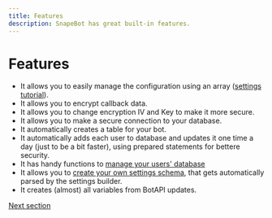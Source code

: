 ```yaml
---
title: Features
description: SnapeBot has great built-in features.
---
```

# Features

- It allows you to easily manage the configuration using an array ([settings tutorial](https://snapebot.neneone.cf/settings.html)).
- It allows you to encrypt callback data.
- It allows you to change encryption IV and Key to make it more secure.
- It allows you to make a secure connection to your database.
- It automatically creates a table for your bot.
- It automatically adds each user to database and updates it one time a day (just to be a bit faster), using prepared statements for bettere security.
- It has handy functions to [manage your users' database](https://snapebot.neneone.cf/database.html)
- It allows you to [create your own settings schema](https://snapebot.neneone.cf/advanced/creating_settings_schema.html), that gets automatically parsed by the settings builder.
- It creates (almost) all variables from BotAPI updates.

[Next section](https://snapebot.neneone.cf/installation.html#requirements)
